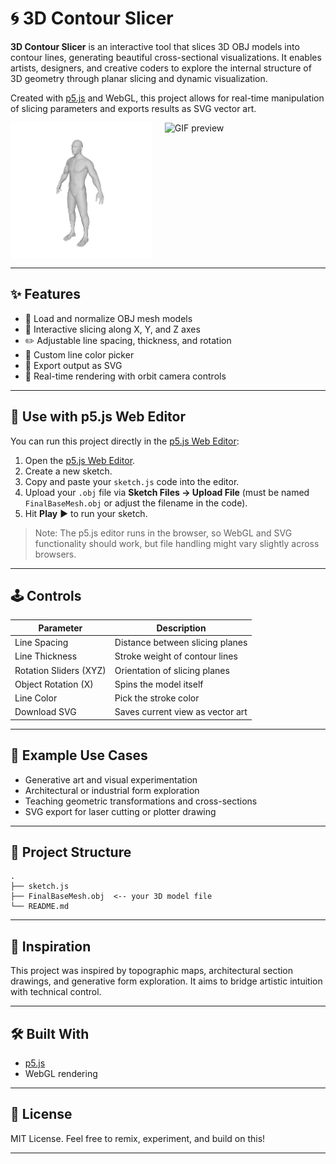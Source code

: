 # 🌀 3D Contour Slicer

**3D Contour Slicer** is an interactive tool that slices 3D OBJ models into contour lines, generating beautiful cross-sectional visualizations. It enables artists, designers, and creative coders to explore the internal structure of 3D geometry through planar slicing and dynamic visualization.

Created with [p5.js](https://p5js.org/) and WebGL, this project allows for real-time manipulation of slicing parameters and exports results as SVG vector art.


<div style="display: flex; gap: 20px;">
  <img src="examples/obj_image.png" alt="Static preview" width="45%">
  <img src="examples/example.gif" alt="GIF preview" width="45%">
</div>

---

## ✨ Features

- 🧱 Load and normalize OBJ mesh models
- 🔪 Interactive slicing along X, Y, and Z axes
- ✏️ Adjustable line spacing, thickness, and rotation
- 🎨 Custom line color picker
- 💾 Export output as SVG
- 🔁 Real-time rendering with orbit camera controls

---

## 🧪 Use with p5.js Web Editor

You can run this project directly in the [p5.js Web Editor](https://editor.p5js.org/):

1. Open the [p5.js Web Editor](https://editor.p5js.org/).
2. Create a new sketch.
3. Copy and paste your `sketch.js` code into the editor.
4. Upload your `.obj` file via **Sketch Files → Upload File** (must be named `FinalBaseMesh.obj` or adjust the filename in the code).
5. Hit **Play** ▶️ to run your sketch.

> Note: The p5.js editor runs in the browser, so WebGL and SVG functionality should work, but file handling might vary slightly across browsers.

---

## 🕹️ Controls

| Parameter                 | Description                              |
|--------------------------|------------------------------------------|
| Line Spacing             | Distance between slicing planes          |
| Line Thickness           | Stroke weight of contour lines           |
| Rotation Sliders (XYZ)   | Orientation of slicing planes            |
| Object Rotation (X)      | Spins the model itself                   |
| Line Color               | Pick the stroke color                    |
| Download SVG             | Saves current view as vector art         |

---

## 🧪 Example Use Cases

- Generative art and visual experimentation
- Architectural or industrial form exploration
- Teaching geometric transformations and cross-sections
- SVG export for laser cutting or plotter drawing

---

## 📁 Project Structure

```plaintext
.
├── sketch.js
├── FinalBaseMesh.obj  <-- your 3D model file
└── README.md
```

---


## 🧠 Inspiration

This project was inspired by topographic maps, architectural section drawings, and generative form exploration. It aims to bridge artistic intuition with technical control.

---

## 🛠️ Built With

- [p5.js](https://p5js.org/)
- WebGL rendering

---

## 📄 License

MIT License. Feel free to remix, experiment, and build on this!

---


